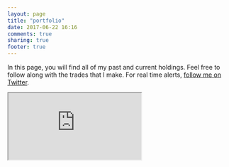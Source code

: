 ```yaml
---
layout: page
title: "portfolio"
date: 2017-06-22 16:16
comments: true
sharing: true
footer: true
---
```


In this page, you will find all of my past and current holdings. Feel free to follow along with the trades that I make. For real time alerts, [follow me on Twitter](https://twitter.com/warrior_wealth "Follow me on Twitter").

<iframe src="https://docs.google.com/spreadsheets/d/1zcJn061mA826lywNF0Ylvt_GpTxtBIw_YBKNNAL89Oo/pubhtml?gid=696664591&amp;single=true&amp;widget=true&amp;headers=false" id="sheets-iframe"></iframe>
